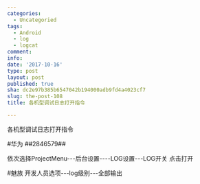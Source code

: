 ```yaml
---
categories:
  - Uncategoried
tags:
  - Android
  - log
  - logcat
comment: 
info: 
date: '2017-10-16'
type: post
layout: post
published: true
sha: dc2e97b385b6547042b194000adb9fd4a4023cf7
slug: the-post-108
title: 各机型调试日志打开指令

---
```

各机型调试日志打开指令

#华为
*#*#2846579#*#*

依次选择ProjectMenu---后台设置----LOG设置---LOG开关 点击打开

#魅族
开发人员选项---log级别---全部输出



